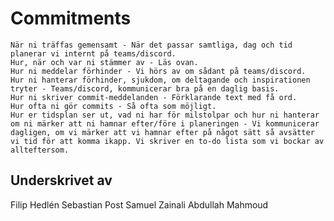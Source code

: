 # Commitments

    När ni träffas gemensamt - När det passar samtliga, dag och tid planerar vi internt på teams/discord.
    Hur, när och var ni stämmer av - Läs ovan.
    Hur ni meddelar förhinder - Vi hörs av om sådant på teams/discord.
    Hur ni hanterar förhinder, sjukdom, om deltagande och inspirationen tryter - Teams/discord, kommunicerar bra på en daglig basis.
    Hur ni skriver commit-meddelanden - Förklarande text med få ord.
    Hur ofta ni gör commits - Så ofta som möjligt.
    Hur er tidsplan ser ut, vad ni har för milstolpar och hur ni hanterar om ni märker att ni hamnar efter/före i planeringen - Vi kommunicerar dagligen, om vi märker att vi hamnar efter på något sätt så avsätter vi tid för att komma ikapp. Vi skriver en to-do lista som vi bockar av allteftersom.

## Underskrivet av

Filip Hedlén
Sebastian Post
Samuel Zainali
Abdullah Mahmoud
